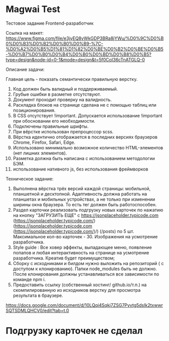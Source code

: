 # Magwai Test 

Тестовое задание
Frontend-разработчик


Ссылка на макет:
https://www.figma.com/file/e3jyEQ8vWkGDP3BRa8jYWu/%D0%9C%D0%B0%D0%B3%D0%B2%D0%B0%D0%B9-%7C-%D0%A2%D0%B5%D1%81%D1%82%D0%BE%D0%B2%D0%BE%D0%B5-%D0%B7%D0%B0%D0%B4%D0%B0%D0%BD%D0%B8%D0%B5?type=design&node-id=0-1&mode=design&t=5f0CoI36cTnATGLQ-0 

Описание задачи:

Главная цель - показать семантически правильную верстку. 
1) Код должен быть валидный и поддерживаемый.
2) Грубые ошибки в разметке отсутствуют.
3) Документ проходит проверку на валидность.
4) Раскладка блоков на странице сделана не с помощью таблиц или позиционирования.
5) В CSS отсутствует !important. Допускается использование !important при обосновании его необходимости.
6) Подключены правильные шрифты.
7) При вёрстке использован препроцессор scss.
8) Вёрстка идентично отображается в последних версиях браузеров Chrome, Firefox, Safari, Edge.
9) Использовано минимально возможное количество HTML-элементов (нет лишних элементов).
10) Разметка должна быть написана с использованием методологии БЭМ.   
11) использование нативного js, без использования фреймворков

Техническое задание:

1) Выполнена вёрстка трёх версий каждой страницы: мобильной, планшетной и десктопной. Адаптивность должна работать на планшетах и мобильных устройствах, а не только при изменении ширины окна браузера. То есть тег <meta name="viewport"> должен быть работоспособен.
3) Раздел карточки реализовать подгрузку новых карточек по нажатию на кнопку "ЗАГРУЗИТЬ ЕЩЕ" с https://jsonplaceholder.typicode.com (https://jsonplaceholder.typicode.com/) (https://jsonplaceholder.typicode.com (https://jsonplaceholder.typicode.com/)/) (/posts) по 5 шт. Максимальное кол-во карточек - 30. Изображения на усмотрение разработчика.
4) Style guide : Все ховер эффекты, выпадающее меню, появление попапов и любая интерактивность на странице на усмотрение разработчика. Креатив будет преимуществом;
5) Сборку с исходниками и билдом нужно выложить на репозиторий ( с доступом к клонированию). Папки node_modules быть не должно. После клонирования должны устанавливаться все зависимости по команде npm i.
6) Предоставить ссылку (собственный хостинг/ github.io/т.п.) на скомпилированную из исходников верстку для просмотра результата в браузере.

https://docs.google.com/document/d/10LQqi4Sqkj7ZSG7Pyvtg5dsIk2txwwrSQTSDMLQHCV0/edit?tab=t.0

# Подгрузку карточек не сделал
